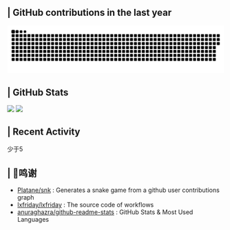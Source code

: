 ## | GitHub contributions in the last year
<picture>
  <source media="(prefers-color-scheme: dark)" srcset="https://raw.githubusercontent.com/linmew/linmew/output/github-contribution-grid-snake-dark.svg">
  <source media="(prefers-color-scheme: light)" srcset="https://raw.githubusercontent.com/linmew/linmew/output/github-contribution-grid-snake.svg">
  <img alt="github contribution grid snake animation" src="https://raw.githubusercontent.com/linmew/linmew/output/github-contribution-grid-snake.svg">
</picture>

## | GitHub Stats
<p>
<a href="https://github.com/linmew"><img src="https://github-readme-stats.vercel.app/api?username=linmew&show_icons=true&count_private=true&theme=merko" height="200"><a>
<a href="https://github.com/linmew"><img src="https://github-readme-stats.vercel.app/api/top-langs/?username=linmew&layout=compact" height="200"><a>
</p>

## | Recent Activity
<!--START_SECTION:activity-->
少于5
<!--END_SECTION:activity-->

## | 💸鸣谢
* [Platane/snk](https://github.com/Platane/snk) : Generates a snake game from a github user contributions graph
* [lxfriday/lxfriday](https://github.com/lxfriday/lxfriday) : The source code of workflows
* [anuraghazra/github-readme-stats](https://github.com/anuraghazra/github-readme-stats/blob/master/docs/readme_cn.md) : GitHub Stats & Most Used Languages
